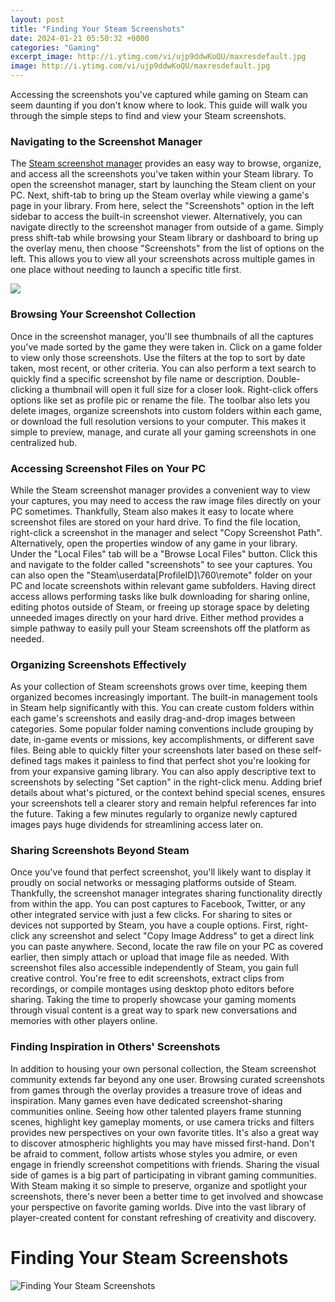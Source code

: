 ```yaml
---
layout: post
title: "Finding Your Steam Screenshots"
date: 2024-01-21 05:50:32 +0000
categories: "Gaming"
excerpt_image: http://i.ytimg.com/vi/ujp9ddwKoQU/maxresdefault.jpg
image: http://i.ytimg.com/vi/ujp9ddwKoQU/maxresdefault.jpg
---
```


Accessing the screenshots you've captured while gaming on Steam can seem daunting if you don't know where to look. This guide will walk you through the simple steps to find and view your Steam screenshots.
### Navigating to the Screenshot Manager
The [Steam screenshot manager](https://store.fi.io.vn/womens-cute-doberman-pinscher-dog-pup-sleeping-v-neck-t-shirt/women&) provides an easy way to browse, organize, and access all the screenshots you've taken within your Steam library. To open the screenshot manager, start by launching the Steam client on your PC. Next, shift-tab to bring up the Steam overlay while viewing a game's page in your library. From here, select the "Screenshots" option in the left sidebar to access the built-in screenshot viewer. 
Alternatively, you can navigate directly to the screenshot manager from outside of a game. Simply press shift-tab while browsing your Steam library or dashboard to bring up the overlay menu, then choose "Screenshots" from the list of options on the left. This allows you to view all your screenshots across multiple games in one place without needing to launch a specific title first.

![](https://gamingpirate.com/wp-content/uploads/2020/03/steam-screenshot-folder-139908454.png)
### Browsing Your Screenshot Collection
Once in the screenshot manager, you'll see thumbnails of all the captures you've made sorted by the game they were taken in. Click on a game folder to view only those screenshots. Use the filters at the top to sort by date taken, most recent, or other criteria. You can also perform a text search to quickly find a specific screenshot by file name or description. 
Double-clicking a thumbnail will open it full size for a closer look. Right-click offers options like set as profile pic or rename the file. The toolbar also lets you delete images, organize screenshots into custom folders within each game, or download the full resolution versions to your computer. This makes it simple to preview, manage, and curate all your gaming screenshots in one centralized hub.
### Accessing Screenshot Files on Your PC
While the Steam screenshot manager provides a convenient way to view your captures, you may need to access the raw image files directly on your PC sometimes. Thankfully, Steam also makes it easy to locate where screenshot files are stored on your hard drive. To find the file location, right-click a screenshot in the manager and select "Copy Screenshot Path". 
Alternatively, open the properties window of any game in your library. Under the "Local Files" tab will be a "Browse Local Files" button. Click this and navigate to the folder called "screenshots" to see your captures. You can also open the "Steam\userdata\[ProfileID]\760\remote\" folder on your PC and locate screenshots within relevant game subfolders. 
Having direct access allows performing tasks like bulk downloading for sharing online, editing photos outside of Steam, or freeing up storage space by deleting unneeded images directly on your hard drive. Either method provides a simple pathway to easily pull your Steam screenshots off the platform as needed.
### Organizing Screenshots Effectively 
As your collection of Steam screenshots grows over time, keeping them organized becomes increasingly important. The built-in management tools in Steam help significantly with this. You can create custom folders within each game's screenshots and easily drag-and-drop images between categories.
Some popular folder naming conventions include grouping by date, in-game events or missions, key accomplishments, or different save files. Being able to quickly filter your screenshots later based on these self-defined tags makes it painless to find that perfect shot you're looking for from your expansive gaming library. 
You can also apply descriptive text to screenshots by selecting "Set caption" in the right-click menu. Adding brief details about what's pictured, or the context behind special scenes, ensures your screenshots tell a clearer story and remain helpful references far into the future. Taking a few minutes regularly to organize newly captured images pays huge dividends for streamlining access later on.
### Sharing Screenshots Beyond Steam 
Once you've found that perfect screenshot, you'll likely want to display it proudly on social networks or messaging platforms outside of Steam. Thankfully, the screenshot manager integrates sharing functionality directly from within the app. You can post captures to Facebook, Twitter, or any other integrated service with just a few clicks.
For sharing to sites or devices not supported by Steam, you have a couple options. First, right-click any screenshot and select "Copy Image Address" to get a direct link you can paste anywhere. Second, locate the raw file on your PC as covered earlier, then simply attach or upload that image file as needed. 
With screenshot files also accessible independently of Steam, you gain full creative control. You're free to edit screenshots, extract clips from recordings, or compile montages using desktop photo editors before sharing. Taking the time to properly showcase your gaming moments through visual content is a great way to spark new conversations and memories with other players online.
### Finding Inspiration in Others' Screenshots  
In addition to housing your own personal collection, the Steam screenshot community extends far beyond any one user. Browsing curated screenshots from games through the overlay provides a treasure trove of ideas and inspiration. Many games even have dedicated screenshot-sharing communities online.
Seeing how other talented players frame stunning scenes, highlight key gameplay moments, or use camera tricks and filters provides new perspectives on your own favorite titles. It's also a great way to discover atmospheric highlights you may have missed first-hand. Don't be afraid to comment, follow artists whose styles you admire, or even engage in friendly screenshot competitions with friends. 
Sharing the visual side of games is a big part of participating in vibrant gaming communities. With Steam making it so simple to preserve, organize and spotlight your screenshots, there's never been a better time to get involved and showcase your perspective on favorite gaming worlds. Dive into the vast library of player-created content for constant refreshing of creativity and discovery.
# Finding Your Steam Screenshots
![Finding Your Steam Screenshots](http://i.ytimg.com/vi/ujp9ddwKoQU/maxresdefault.jpg)